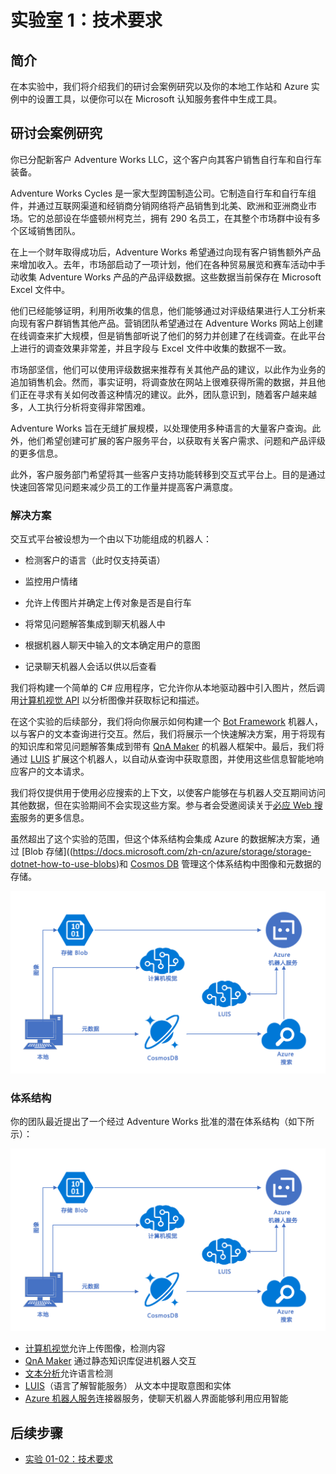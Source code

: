 ﻿# 实验室 1：技术要求

## 简介

在本实验中，我们将介绍我们的研讨会案例研究以及你的本地工作站和 Azure 实例中的设置工具，以便你可以在 Microsoft 认知服务套件中生成工具。

## 研讨会案例研究

你已分配新客户 Adventure Works LLC，这个客户向其客户销售自行车和自行车装备。

Adventure Works Cycles 是一家大型跨国制造公司。它制造自行车和自行车组件，并通过互联网渠道和经销商分销网络将产品销售到北美、欧洲和亚洲商业市场。它的总部设在华盛顿州柯克兰，拥有 290 名员工，在其整个市场群中设有多个区域销售团队。

在上一个财年取得成功后，Adventure Works 希望通过向现有客户销售额外产品来增加收入。去年，市场部启动了一项计划，他们在各种贸易展览和赛车活动中手动收集 Adventure Works 产品的产品评级数据。这些数据当前保存在 Microsoft Excel 文件中。

他们已经能够证明，利用所收集的信息，他们能够通过对评级结果进行人工分析来向现有客户群销售其他产品。营销团队希望通过在 Adventure Works 网站上创建在线调查来扩大规模，但是销售部听说了他们的努力并创建了在线调查。在此平台上进行的调查效果非常差，并且字段与 Excel 文件中收集的数据不一致。

市场部坚信，他们可以使用评级数据来推荐有关其他产品的建议，以此作为业务的追加销售机会。然而，事实证明，将调查放在网站上很难获得所需的数据，并且他们正在寻求有关如何改善这种情况的建议。此外，团队意识到，随着客户越来越多，人工执行分析将变得非常困难。

 Adventure Works 旨在无缝扩展规模，以处理使用多种语言的大量客户查询。此外，他们希望创建可扩展的客户服务平台，以获取有关客户需求、问题和产品评级的更多信息。

此外，客户服务部门希望将其一些客户支持功能转移到交互式平台上。目的是通过快速回答常见问题来减少员工的工作量并提高客户满意度。

### 解决方案

交互式平台被设想为一个由以下功能组成的机器人：

- 检测客户的语言（此时仅支持英语）

- 监控用户情绪

- 允许上传图片并确定上传对象是否是自行车

- 将常见问题解答集成到聊天机器人中

- 根据机器人聊天中输入的文本确定用户的意图

- 记录聊天机器人会话以供以后查看

我们将构建一个简单的 C# 应用程序，它允许你从本地驱动器中引入图片，然后调用[计算机视觉 API](https://www.microsoft.com/cognitive-services/zh-cn/computer-vision-api) 以分析图像并获取标记和描述。

在这个实验的后续部分，我们将向你展示如何构建一个 [Bot Framework](https://dev.botframework.com/) 机器人，以与客户的文本查询进行交互。然后，我们将展示一个快速解决方案，用于将现有的知识库和常见问题解答集成到带有 [QnA Maker](https://docs.microsoft.com/zh-cn/azure/cognitive-services/qnamaker/overview/overview) 的机器人框架中。最后，我们将通过 [LUIS](https://www.microsoft.com/cognitive-services/zh-cn/language-understanding-intelligent-service-luis) 扩展这个机器人，以自动从查询中获取意图，并使用这些信息智能地响应客户的文本请求。

我们将仅提供用于使用必应搜索的上下文，以使客户能够在与机器人交互期间访问其他数据，但在实验期间不会实现这些方案。参与者会受邀阅读关于[必应 Web 搜索](https://azure.microsoft.com/zh-cn/services/cognitive-services/directory/search/)服务的更多信息。

虽然超出了这个实验的范围，但这个体系结构会集成 Azure 的数据解决方案，通过 [Blob 存储]((https://docs.microsoft.com/zh-cn/azure/storage/storage-dotnet-how-to-use-blobs)和 [Cosmos DB](https://azure.microsoft.com/zh-cn/services/cosmos-db/) 管理这个体系结构中图像和元数据的存储。

![体系结构图](../images/AI_Immersion_Arch.png)

### 体系结构

你的团队最近提出了一个经过 Adventure Works 批准的潜在体系结构（如下所示）：

![体系结构](../images/AI_Immersion_Arch.png)

- [计算机视觉](https://azure.microsoft.com/zh-cn/services/cognitive-services/computer-vision/)允许上传图像，检测内容
- [QnA Maker](https://azure.microsoft.com/zh-cn/services/cognitive-services/qna-maker/) 通过静态知识库促进机器人交互
- [文本分析](https://azure.microsoft.com/zh-cn/services/cognitive-services/text-analytics/)允许语言检测
- [LUIS](https://docs.microsoft.com/zh-cn/azure/cognitive-services/LUIS/Home)（语言了解智能服务）
从文本中提取意图和实体
- [Azure 机器人服务](https://azure.microsoft.com/zh-cn/services/bot-service/)连接器服务，使聊天机器人界面能够利用应用智能

## 后续步骤

- [实验 01-02：技术要求](02-Technical_Requirements.md)
